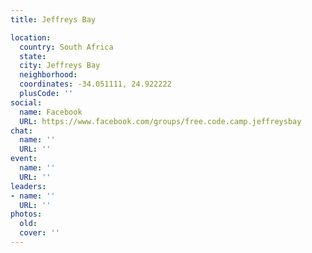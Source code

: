 ```yaml
---
title: Jeffreys Bay

location:
  country: South Africa
  state: 
  city: Jeffreys Bay
  neighborhood: 
  coordinates: -34.051111, 24.922222
  plusCode: ''
social:
  name: Facebook
  URL: https://www.facebook.com/groups/free.code.camp.jeffreysbay
chat:
  name: ''
  URL: ''
event:
  name: ''
  URL: ''
leaders:
- name: ''
  URL: ''
photos:
  old: 
  cover: ''
---
```

